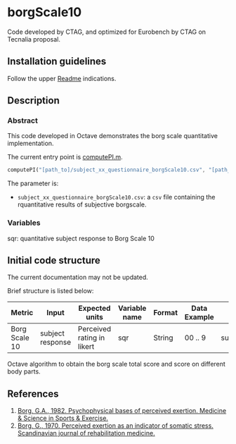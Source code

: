 # borgScale10

Code developed by CTAG, and optimized for Eurobench by CTAG on Tecnalia
proposal.

## Installation guidelines

Follow the upper [Readme](../README.md) indications.

## Description

### Abstract
This code developed in Octave demonstrates the borg scale quantitative implementation.

The current entry point is [computePI.m](computePI.m).

```octave
computePI("[path_to]/subject_xx_questionnaire_borgScale10.csv", "[path_to]/")
```

The parameter is:

- `subject_xx_questionnaire_borgScale10.csv`: a `csv` file containing the rquantitative results of subjective borgscale. 

### Variables

sqr: quantitative subject response to Borg Scale 10

## Initial code structure

The current documentation may not be updated.

Brief structure is listed below:

| Metric | Input | Expected units | Variable name | Format | Data Example | Input file | information MAP |
|-|-|-|-|-|-|-|-|
| Borg Scale 10 | subject response | Perceived rating in likert | sqr | String | 00 .. 9 | subject_xx_questionnaire_borgScale10.csv | userInput>TedSR>inputFile |

Octave algorithm to obtain the borg scale total score and score on different body parts. 


## References
1. [Borg, G.A., 1982. Psychophysical bases of perceived exertion. Medicine & Science in Sports & Exercise.](https://psycnet.apa.org/record/2018-29835-001)
2. [Borg, G., 1970. Perceived exertion as an indicator of somatic stress. Scandinavian journal of rehabilitation medicine.](https://psycnet.apa.org/record/2018-29834-001)
